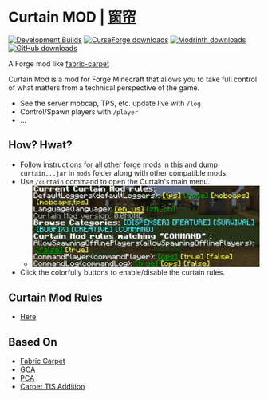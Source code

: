 

# **Curtain MOD** | [窗帘](/docs/README.CN.md)

[![Development Builds](https://github.com/Gu-ZT/Curtain/actions/workflows/build.yml/badge.svg)](https://github.com/Gu-ZT/Curtain/actions/workflows/build.yml)
[![CurseForge downloads](http://cf.way2muchnoise.eu/full_845348_downloads.svg)](https://www.curseforge.com/minecraft/mc-mods/curtain)
[![Modrinth downloads](https://img.shields.io/modrinth/dt/curtain?color=00AF5C&label=Modrinth%20downloads&logo=modrinth)](https://modrinth.com/mod/curtain)
[![GitHub downloads](https://img.shields.io/github/downloads/Gu-ZT/Curtain/total?label=Github%20downloads&logo=github)](https://github.com/Gu-ZT/Curtain/releases)

A Forge mod like [fabric-carpet](https://github.com/gnembon/fabric-carpet)

Curtain Mod is a mod for Forge Minecraft that allows you to take full control of what matters from a technical
perspective of the game.

* See the server mobcap, TPS, etc. update live with `/log`
* Control/Spawn players with `/player`
* ...

## How? Hwat?

* Follow instructions for all other forge mods
  in [this](https://forums.minecraftforge.net/topic/89239-excessively-asked-questions-eaq/) and dump `curtain...jar` in
  `mods` folder along with other compatible mods.
* Use `/curtain` command to open the Curtain's main menu.
  * ![Main Menu](/docs/main_menu.png)
* Click the colorfully buttons to enable/disable the curtain rules.

## Curtain Mod Rules

* [Here](/docs/RULES.md)

## Based On

* [Fabric Carpet](https://github.com/gnembon/fabric-carpet)
* [GCA](https://github.com/Gu-ZT/gugle-carpet-addition)
* [PCA](https://github.com/plusls/plusls-carpet-addition)
* [Carpet TIS Addition](https://github.com/TISUnion/Carpet-TIS-Addition)